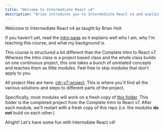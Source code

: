 ```yaml
---
title: "Welcome to Intermediate React v4"
description: "Brian introduces you to Intermediate React v4 and explains how the course is structured."
---
```


Welcome to Intermediate React v4 as taught by Brian Holt

If you haven't yet, read the [intro page][intro] as it explains well who I am, why I'm teaching this course, and what my background is.

This course is structured a bit different than the Complete Intro to React v7. Whereas the Intro class is a project based class and the whole class builds on one continuous project, this one takes a bunch of unrelated concepts and teaches them as little modules. Feel free to skip modules that don't apply to you.

All project files are here: [citr-v7-project][citr]. This is where you'll find all the various solutions and steps to different parts of the project.

Specifically, most modules will work on a fresh copy of [this folder][project]. This folder is the completed project from the Complete Intro to React v7. After each module, we'll restart with a fresh copy of this repo (i.e. the modules **do not** build on each other.)

Alright! Let's have some fun with Intermdiate React v4!

[intro]: https://btholt.github.io/complete-intro-to-react-v6/intro
[citr]: https://github.com/btholt/citr-v7-project/
[project]: https://github.com/btholt/citr-v7-project/tree/master/12-portals-and-refs
